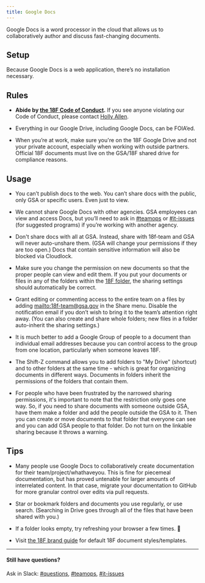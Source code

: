 ```yaml
---
title: Google Docs
---
```


Google Docs is a word processor in the cloud that allows us to collaboratively author and discuss fast-changing documents.

## <a id="setup">Setup</a>

Because Google Docs is a web application, there&rsquo;s no installation necessary.

## <a id="rules">Rules</a>

- **Abide by [the 18F Code of Conduct](/code-of-conduct).** If you see anyone violating our Code of Conduct, please contact [Holly Allen](https://gsa-tts.slack.com/messages/holly/).

- Everything in our Google Drive, including Google Docs, can be FOIA&rsquo;ed.

- When you’re at work, make sure you're on the 18F Google Drive and not your private account, especially when working with outside partners. Official 18F documents must live on the GSA/18F shared drive for compliance reasons.

## <a id="usage">Usage</a>

- You can&rsquo;t publish docs to the web. You can&rsquo;t share docs with the public, only GSA or specific users. Even just to view.

- We cannot share Google Docs with other agencies. GSA employees can view and access Docs, but you&rsquo;ll need to ask in [#teamops](https://gsa-tts.slack.com/messages/team-ops) or [#it-issues](https://gsa-tts.slack.com/messages/it-issues) (for suggested programs) if you&rsquo;re working with another agency.

- Don't share docs with all at GSA. Instead, share with 18f-team and GSA will never auto-unshare them. (GSA will change your permissions if they are too open.) Docs that contain sensitive information will also be blocked via Cloudlock.

- Make sure you change the permission on new documents so that the proper people can view and edit them. If you put your documents or files in any of the folders within the [18F folder](https://drive.google.com/drive/u/0/folders/0B84F26FpUP0lR1B2VVNGSi1MMVk), the sharing settings should automatically be correct.

- Grant editing or commenting access to the entire team on a files by adding <mailto:18f-team@gsa.gov> in the Share menu. Disable the notification email if you don’t wish to bring it to the team’s attention right away. (You can also create and share whole folders; new files in a folder auto-inherit the sharing settings.)

- It is much better to add a Google Group of people to a document than individual email addresses because you can control access to the group from one location, particularly when someone leaves 18F.

- The Shift-Z command allows you to add folders to "My Drive" (shortcut) and to other folders at the same time - which is great for organizing documents in different ways. Documents in folders inherit the permissions of the folders that contain them.

- For people who have been frustrated by the narrowed sharing permissions, it's important to note that the restriction only goes one way. So, if you need to share documents with someone outside GSA, have them make a folder and add the people outside the GSA to it. Then you can create or move documents to that folder that everyone can see and you can add GSA people to that folder. Do not turn on the linkable sharing because it throws a warning.

## Tips

- Many people use Google Docs to collaboratively create documentation for their team/project/whathaveyou. This is fine for piecemeal documentation, but has proved untenable for larger amounts of interrelated content. In that case, migrate your documentation to GitHub for more granular control over edits via pull requests.

- Star or bookmark folders and documents you use regularly, or use search. (Searching in Drive goes through all of the files that have been shared with you.)

- If a folder looks empty, try refreshing your browser a few times. :shrug:

- Visit [the 18F brand guide](https://brand.18f.gov/templates/) for default 18F document styles/templates.

---

#### Still have questions?

Ask in Slack: [#questions](https://gsa-tts.slack.com/messages/questions), [#teamops](https://gsa-tts.slack.com/messages/teamops), [#it-issues](https://gsa-tts.slack.com/messages/it-issues)

